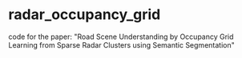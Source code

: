 # radar_occupancy_grid
code for the paper: "Road Scene Understanding by Occupancy Grid Learning from Sparse Radar Clusters using Semantic Segmentation"
